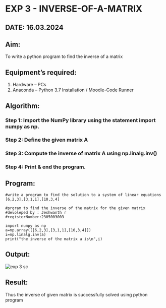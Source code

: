# EXP 3 - INVERSE-OF-A-MATRIX
## DATE: 16.03.2024
## Aim:
To write a python program to find the inverse of a matrix
## Equipment’s required:
1. 	Hardware – PCs
2. 	Anaconda – Python 3.7 Installation / Moodle-Code Runner
## Algorithm:
### Step 1: Import the NumPy library using the statement import numpy as np.
### Step 2: Define the given matrix A
### Step 3: Compute the inverse of matrix A using np.linalg.inv()
### Step 4: Print & end the program.

## Program:
```
#write a program to find the solution to a system of linear equations [6,2,3],[3,1,1],[10,3,4]

#prgram to find the inverse of the matrix for the given matrix 
#devoleped by : Jeshwanth r
#registerNumber:2305003003

import numpy as np
a=np.array([[6,2,3],[3,1,1],[10,3,4]])
i=np.linalg.inv(a)
print("the inverse of the matrix a is\n",i)
```  
## Output:
![exp 3 sc](https://github.com/Jeshwanth01/INVERSE-OF-A-MATRIX/assets/145525167/3a565ea2-fccb-4d7b-bae1-518cd129b580)

## Result:
Thus the inverse of given matrix is successfully solved using python program

